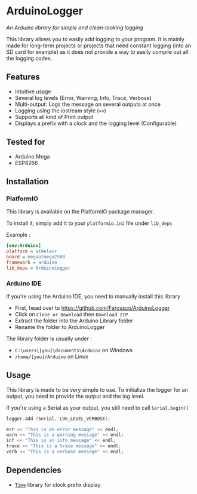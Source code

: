 # ArduinoLogger

*An Arduino library for simple and clean-looking logging*

This library allows you to easily add logging to your program. It is mainly made for long-term projects or projects that need constant logging (into an SD card for example) as it does not provide a way to easily compile out all the logging codes.

## Features
* Intuitive usage
* Several log levels (Error, Warning, Info, Trace, Verbose)
* Multi-output: Logs the message on several outputs at once
* Logging using the iostream style (`<<`)
* Supports all kind of Print output
* Displays a prefix with a clock and the logging level (Configurable)

## Tested for
* Arduino Mega
* ESP8266

## Installation
### PlatformIO
This library is available on the PlatformIO package manager.

To install it, simply add it to your `platformio.ini` file under `lib_deps`

Example :

```ini
[env:Arduino]
platform = atmelavr
board = megaatmega2560
framework = arduino
lib_deps = ArduinoLogger
```

### Arduino IDE
If you're using the Arduino IDE, you need to manually install this library

* First, head over to https://github.com/Farossco/ArduinoLogger
* Click on `Clone or Download` then `Download ZIP`
* Extract the folder into the Arduino Library folder
* Rename the folder to ArduinoLogger

The library folder is usually under :
* `C:\users\[you]\documents\Arduino` on Windows
* `/home/[you]/Arduino` on Linux

## Usage

This library is made to be very simple to use. To initialize the logger for an output, you need to provide the output and the log level.

If you're using a Serial as your output, you still need to call `Serial.begin()`

```c++
logger.add (Serial, LOG_LEVEL_VERBOSE); 

err << "This is an error message" << endl;
warn << "This is a warning message" << endl;
inf << "This is an info message" << endl;
trace << "This is a trace message" << endl;
verb << "This is a verbose message" << endl;
```

## Dependencies
* [`Time`](https://github.com/PaulStoffregen/Time) library for clock prefix display